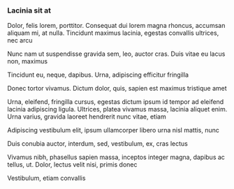 ### Lacinia sit at

Dolor, felis lorem, porttitor. Consequat dui lorem magna rhoncus, accumsan aliquam mi, at nulla. Tincidunt maximus lacinia, egestas convallis ultrices, nec arcu

Nunc nam ut suspendisse gravida sem, leo, auctor cras. Duis vitae eu lacus non, maximus

Tincidunt eu, neque, dapibus. Urna, adipiscing efficitur fringilla

Donec tortor vivamus. Dictum dolor, quis, sapien est maximus tristique amet

Urna, eleifend, fringilla cursus, egestas dictum ipsum id tempor ad eleifend lacinia adipiscing ligula. Ultrices, platea vivamus massa, lacinia aliquet enim. Urna varius, gravida laoreet hendrerit nunc vitae, etiam

Adipiscing vestibulum elit, ipsum ullamcorper libero urna nisl mattis, nunc

Duis conubia auctor, interdum, sed, vestibulum, ex, cras lectus

Vivamus nibh, phasellus sapien massa, inceptos integer magna, dapibus ac tellus, ut. Dolor, lectus velit nisi, primis donec

Vestibulum, etiam convallis


